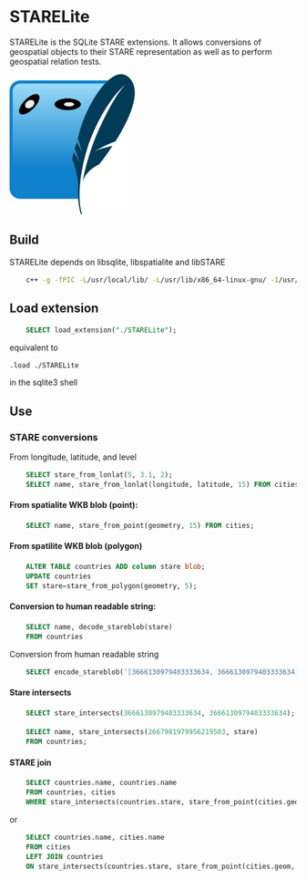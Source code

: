 # STARELite
STARELite is the SQLite STARE extensions. It allows conversions of geospatial objects to their STARE representation as well as to perform geospatial relation tests.

![Example 1](figures/STARELite_icon.png)

## Build

STARELite depends on libsqlite, libspatialite and libSTARE

```bash
    c++ -g -fPIC -L/usr/local/lib/ -L/usr/lib/x86_64-linux-gnu/ -I/usr/local/include -I/usr/include/spatialite/ -std=c++11 -shared STARELite.cpp -o STARELite.so -lspatialite -lSTARE
```
    

## Load extension

```SQL
    SELECT load_extension("./STARELite");
```
    
equivalent to 

    .load ./STARELite 

in the sqlite3 shell
    
## Use  

### STARE conversions
From longitude, latitude, and level 

```SQL
    SELECT stare_from_lonlat(5, 3.1, 2);
    SELECT name, stare_from_lonlat(longitude, latitude, 15) FROM cities;
```

#### From spatialite WKB blob (point): 
    
```SQL
    SELECT name, stare_from_point(geometry, 15) FROM cities;
```

#### From spatilite WKB blob (polygon)

```SQL
    ALTER TABLE countries ADD column stare blob;
    UPDATE countries 
    SET stare=stare_from_polygon(geometry, 5);
```
    
#### Conversion to human readable string:

```SQL
    SELECT name, decode_stareblob(stare) 
    FROM countries
```

Conversion from human readable string

```SQL
    SELECT encode_stareblob('[3666130979403333634, 3666130979403333634]'));
```

#### Stare intersects 

```SQL
    SELECT stare_intersects(3666130979403333634, 3666130979403333634);

    SELECT name, stare_intersects(2667981979956219503, stare) 
    FROM countries;
```
    
#### STARE join

```SQL
    SELECT countries.name, countries.name 
    FROM countries, cities
    WHERE stare_intersects(countries.stare, stare_from_point(cities.geom, 15));
```

or

```SQL
    SELECT countries.name, cities.name 
    FROM cities
    LEFT JOIN countries
    ON stare_intersects(countries.stare, stare_from_point(cities.geom, 15));
```




